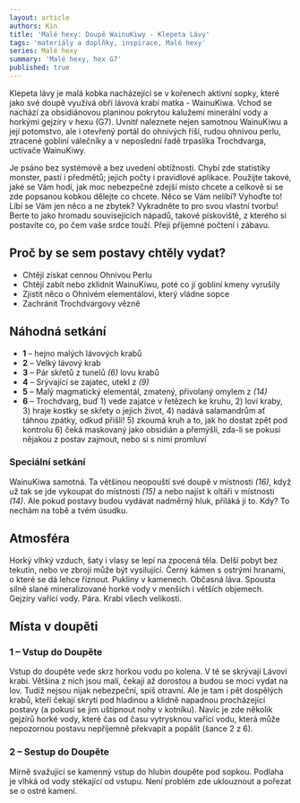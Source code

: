 ```yaml
---
layout: article
authors: Kin
title: 'Malé hexy: Doupě WainuKiwy - Klepeta Lávy'
tags: 'materiály a doplňky, inspirace, Malé hexy'
series: Malé hexy
summary: 'Malé hexy, hex G7'
published: true
---
```

Klepeta lávy je malá kobka nacházející se v kořenech aktivní sopky, které jako své doupě využívá obří lávová krabí matka - WainuKiwa. Vchod se nachází za obsidiánovou planinou pokrytou kalužemi minerální vody a horkými gejzíry v hexu (G7). Uvnitř naleznete nejen samotnou WainuKiwu a její potomstvo, ale i otevřený portál do ohnivých říší, rudou ohnivou perlu, ztracené gobliní válečníky a v neposlední řadě trpaslíka Trochdvarga, uctívače WainuKiwy.

Je psáno bez systémově a bez uvedení obtížnosti. Chybí zde statistiky monster, pastí i předmětů; jejich počty i pravidlové aplikace. Použijte takové, jaké se Vám hodí, jak moc nebezpečné zdejší místo chcete a celkově si se zde popsanou kobkou dělejte co chcete. Něco se Vám nelíbí? Vyhoďte to! Líbí se Vám jen něco a ne zbytek? Vykradněte to pro svou vlastní tvorbu! Berte to jako hromadu souvisejících nápadů, takové pískoviště, z kterého si postavíte co, po čem vaše srdce touží. Přeji příjemné počtení i zábavu.

## Proč by se sem postavy chtěly vydat?
- Chtějí získat cennou Ohnivou Perlu
- Chtějí zabít nebo zklidnit WainuKiwu, poté co jí gobliní kmeny vyrušily
- Zjistit něco o Ohnivém elementálovi, který vládne sopce
- Zachránit Trochdvargovy vězně

## Náhodná setkání
- **1** – hejno malých lávových krabů
- **2** – Velký lávový krab
- **3** – Pár skřetů z tunelů _(6)_ lovu krabů
- **4** – Srývající se zajatec, utekl z _(9)_
- **5** – Malý magmatický elementál, zmatený, přivolaný omylem z _(14)_
- **6** – Trochdvarg, buď 1) vede zajatce v řetězech ke kruhu, 2) loví kraby, 3) hraje kostky se skřety o jejich život, 4) nadává salamandrům ať táhnou zpátky, odkud přišli! 5) zkoumá kruh a to, jak ho dostat zpět pod kontrolu 6) čeká maskovaný jako obsidián a přemýšlí, zda-li se pokusí nějakou z postav zajmout, nebo si s nimi promluví

### Speciální setkání
WainuKiwa samotná. Ta většinou neopouští své doupě v místnosti _(16)_, když už tak se jde vykoupat do místnosti _(15)_ a nebo najíst k oltáři v místnosti _(14)_. Ale pokud postavy budou vydávat nadměrný hluk, přiláká ji to. Kdy? To nechám na tobě a tvém úsudku.

## Atmosféra
Horký vlhký vzduch, šaty i vlasy se lepí na zpocená těla. Delší pobyt bez tekutin, nebo ve zbroji může být vysilující. Černý kámen s ostrými hranami, o které se dá lehce říznout. Pukliny v kamenech. Občasná láva. Spousta silně slané mineralizované horké vody v menších i větších objemech. Gejzíry vařící vody. Pára. Krabi všech velikostí.

## Místa v doupěti

### 1 – Vstup do Doupěte
Vstup do doupěte vede skrz horkou vodu po kolena. V té se skrývají Lávoví krabi. Většina z nich jsou malí, čekají až dorostou a budou se moci vydat na lov. Tudíž nejsou nijak nebezpeční, spíš otravní. Ale je tam i pět dospělých krabů, kteří čekají skrytí pod hladinou a klidně napadnou procházející postavy (a pokusí se jim uštípnout nohy v kotníku). Navíc je zde několik gejzírů horké vody, které čas od času vytrysknou vařící vodu, která může nepozornou postavu nepříjemně překvapit a popálit (šance 2 z 6).

### 2 – Sestup do Doupěte
Mírně svažující se kamenný vstup do hlubin doupěte pod sopkou. Podlaha je vlhká od vody stékající od vstupu. Není problém zde uklouznout a pořezat se o ostré kamení.
